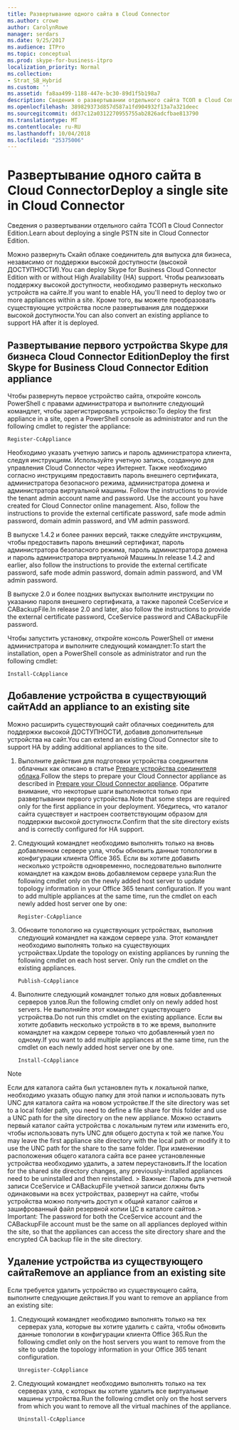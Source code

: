 ```yaml
---
title: Развертывание одного сайта в Cloud Connector
ms.author: crowe
author: CarolynRowe
manager: serdars
ms.date: 9/25/2017
ms.audience: ITPro
ms.topic: conceptual
ms.prod: skype-for-business-itpro
localization_priority: Normal
ms.collection:
- Strat_SB_Hybrid
ms.custom: ''
ms.assetid: fa8aa499-1188-447e-bc30-89d1f5b198a7
description: Сведения о развертывании отдельного сайта ТСОП в Cloud Connector Edition.
ms.openlocfilehash: 389829373d857d587a1fd904932f13a7a321deec
ms.sourcegitcommit: dd37c12a0312270955755ab2826adcfbae813790
ms.translationtype: MT
ms.contentlocale: ru-RU
ms.lasthandoff: 10/04/2018
ms.locfileid: "25375006"
---
```

# <a name="deploy-a-single-site-in-cloud-connector"></a><span data-ttu-id="47a05-103">Развертывание одного сайта в Cloud Connector</span><span class="sxs-lookup"><span data-stu-id="47a05-103">Deploy a single site in Cloud Connector</span></span>
 
<span data-ttu-id="47a05-104">Сведения о развертывании отдельного сайта ТСОП в Cloud Connector Edition.</span><span class="sxs-lookup"><span data-stu-id="47a05-104">Learn about deploying a single PSTN site in Cloud Connector Edition.</span></span>
  
<span data-ttu-id="47a05-105">Можно развернуть Скайп облаке соединитель для выпуска для бизнеса, независимо от поддержки высокой доступности (высокой ДОСТУПНОСТИ).</span><span class="sxs-lookup"><span data-stu-id="47a05-105">You can deploy Skype for Business Cloud Connector Edition with or without High Availability (HA) support.</span></span> <span data-ttu-id="47a05-106">Чтобы реализовать поддержку высокой доступности, необходимо развернуть несколько устройств на сайте.</span><span class="sxs-lookup"><span data-stu-id="47a05-106">If you want to enable HA, you'll need to deploy two or more appliances within a site.</span></span> <span data-ttu-id="47a05-107">Кроме того, вы можете преобразовать существующие устройства после развертывания для поддержки высокой доступности.</span><span class="sxs-lookup"><span data-stu-id="47a05-107">You can also convert an existing appliance to support HA after it is deployed.</span></span>
  
## <a name="deploy-the-first-skype-for-business-cloud-connector-edition-appliance"></a><span data-ttu-id="47a05-108">Развертывание первого устройства Skype для бизнеса Cloud Connector Edition</span><span class="sxs-lookup"><span data-stu-id="47a05-108">Deploy the first Skype for Business Cloud Connector Edition appliance</span></span>

<span data-ttu-id="47a05-109">Чтобы развернуть первое устройство сайта, откройте консоль PowerShell с правами администратора и выполните следующий командлет, чтобы зарегистрировать устройство:</span><span class="sxs-lookup"><span data-stu-id="47a05-109">To deploy the first appliance in a site, open a PowerShell console as administrator and run the following cmdlet to register the appliance:</span></span>
  
```
Register-CcAppliance
```

<span data-ttu-id="47a05-p102">Необходимо указать учетную запись и пароль администратора клиента, следуя инструкциям. Используйте учетную запись, созданную для управления Cloud Connector через Интернет. Также необходимо согласно инструкциям предоставить пароль внешнего сертификата, администратора безопасного режима, администратора домена и администратора виртуальной машины. </span><span class="sxs-lookup"><span data-stu-id="47a05-p102">Follow the instructions to provide the tenant admin account name and password. Use the account you have created for Cloud Connector online management. Also, follow the instructions to provide the external certificate password, safe mode admin password, domain admin password, and VM admin password.</span></span> 
  
<span data-ttu-id="47a05-113">В выпуске 1.4.2 и более ранних версий, также следуйте инструкциям, чтобы предоставить пароль внешний сертификат, пароль администратора безопасного режима, пароль администратора домена и пароль администратора виртуальной Машины.</span><span class="sxs-lookup"><span data-stu-id="47a05-113">In release 1.4.2 and earlier, also follow the instructions to provide the external certificate password, safe mode admin password, domain admin password, and VM admin password.</span></span> 
  
<span data-ttu-id="47a05-114">В выпуске 2.0 и более поздних выпусках выполните инструкции по указанию пароля внешнего сертификата, а также паролей CceService и CABackupFile.</span><span class="sxs-lookup"><span data-stu-id="47a05-114">In release 2.0 and later, also follow the instructions to provide the external certificate password, CceService password and CABackupFile password.</span></span>
  
<span data-ttu-id="47a05-115">Чтобы запустить установку, откройте консоль PowerShell от имени администратора и выполните следующий командлет:</span><span class="sxs-lookup"><span data-stu-id="47a05-115">To start the installation, open a PowerShell console as administrator and run the following cmdlet:</span></span>
  
```
Install-CcAppliance
```

## <a name="add-an-appliance-to-an-existing-site"></a><span data-ttu-id="47a05-116">Добавление устройства в существующий сайт</span><span class="sxs-lookup"><span data-stu-id="47a05-116">Add an appliance to an existing site</span></span>

<span data-ttu-id="47a05-117">Можно расширить существующий сайт облачных соединитель для поддержки высокой ДОСТУПНОСТИ, добавив дополнительные устройства на сайт.</span><span class="sxs-lookup"><span data-stu-id="47a05-117">You can extend an existing Cloud Connector site to support HA by adding additional appliances to the site.</span></span> 
  
1. <span data-ttu-id="47a05-118">Выполните действия для подготовки устройства соединителя облачных как описано в статье [Prepare устройства соединителя облака](prepare-your-cloud-connector-appliance.md).</span><span class="sxs-lookup"><span data-stu-id="47a05-118">Follow the steps to prepare your Cloud Connector appliance as described in [Prepare your Cloud Connector appliance](prepare-your-cloud-connector-appliance.md).</span></span> <span data-ttu-id="47a05-119">Обратите внимание, что некоторые шаги выполняются только при развертывании первого устройства.</span><span class="sxs-lookup"><span data-stu-id="47a05-119">Note that some steps are required only for the first appliance in your deployment.</span></span> <span data-ttu-id="47a05-120">Убедитесь, что каталог сайта существует и настроен соответствующим образом для поддержки высокой доступности.</span><span class="sxs-lookup"><span data-stu-id="47a05-120">Confirm that the site directory exists and is correctly configured for HA support.</span></span>
    
2. <span data-ttu-id="47a05-p104">Следующий командлет необходимо выполнять только на вновь добавленном сервере узла, чтобы обновить данные топологии в конфигурации клиента Office 365. Если вы хотите добавить несколько устройств одновременно, последовательно выполните командлет на каждом вновь добавляемом сервере узла:</span><span class="sxs-lookup"><span data-stu-id="47a05-p104">Run the following cmdlet only on the newly added host server to update topology information in your Office 365 tenant configuration. If you want to add multiple appliances at the same time, run the cmdlet on each newly added host server one by one:</span></span>
    
   ```
   Register-CcAppliance
   ```

3. <span data-ttu-id="47a05-p105">Обновите топологию на существующих устройствах, выполнив следующий командлет на каждом сервере узла. Этот командлет необходимо выполнять только на существующих устройствах.</span><span class="sxs-lookup"><span data-stu-id="47a05-p105">Update the topology on existing appliances by running the following cmdlet on each host server. Only run the cmdlet on the existing appliances.</span></span>
    
   ```
   Publish-CcAppliance
   ```

4. <span data-ttu-id="47a05-125">Выполните следующий командлет только для новых добавленных серверов узлов.</span><span class="sxs-lookup"><span data-stu-id="47a05-125">Run the following cmdlet only on newly added host servers.</span></span> <span data-ttu-id="47a05-126">Не выполняйте этот командлет существующего устройства.</span><span class="sxs-lookup"><span data-stu-id="47a05-126">Do not run this cmdlet on the existing appliance.</span></span> <span data-ttu-id="47a05-127">Если вы хотите добавить несколько устройств в то же время, выполните командлет на каждом сервере только что добавленный узел по одному.</span><span class="sxs-lookup"><span data-stu-id="47a05-127">If you want to add multiple appliances at the same time, run the cmdlet on each newly added host server one by one.</span></span>
    
   ```
   Install-CcAppliance
   ```

> [!NOTE]
> <span data-ttu-id="47a05-128">Если для каталога сайта был установлен путь к локальной папке, необходимо указать общую папку для этой папки и использовать путь UNC для каталога сайта на новом устройстве.</span><span class="sxs-lookup"><span data-stu-id="47a05-128">If the site directory was set to a local folder path, you need to define a file share for this folder and use a UNC path for the site directory on the new appliance.</span></span> <span data-ttu-id="47a05-129">Можно оставить первый каталог сайта устройства с локальным путем или изменить его, чтобы использовать путь UNC для общего доступа к той же папке.</span><span class="sxs-lookup"><span data-stu-id="47a05-129">You may leave the first appliance site directory with the local path or modify it to use the UNC path for the share to the same folder.</span></span> <span data-ttu-id="47a05-130">При изменении расположения общего каталога сайта все ранее установленные устройства необходимо удалить, а затем переустановить.</span><span class="sxs-lookup"><span data-stu-id="47a05-130">If the location for the shared site directory changes, any previously-installed appliances need to be uninstalled and then reinstalled.</span></span> <span data-ttu-id="47a05-131">> Важные: Пароль для учетной записи CceService и CABackupFile учетной записи должны быть одинаковыми на всех устройствах, развернут на сайте, чтобы устройства можно получить доступ к общий каталог сайтов и зашифрованный файл резервной копии ЦС в каталоге сайтов.</span><span class="sxs-lookup"><span data-stu-id="47a05-131">> Important: The password for both the CceService account and the CABackupFile account must be the same on all appliances deployed within the site, so that the appliances can access the site directory share and the encrypted CA backup file in the site directory.</span></span> 
  
## <a name="remove-an-appliance-from-an-existing-site"></a><span data-ttu-id="47a05-132">Удаление устройства из существующего сайта</span><span class="sxs-lookup"><span data-stu-id="47a05-132">Remove an appliance from an existing site</span></span>

<span data-ttu-id="47a05-133">Если требуется удалить устройство из существующего сайта, выполните следующие действия.</span><span class="sxs-lookup"><span data-stu-id="47a05-133">If you want to remove an appliance from an existing site:</span></span>
  
1. <span data-ttu-id="47a05-134">Следующий командлет необходимо выполнять только на тех серверах узла, которые вы хотите удалить с сайта, чтобы обновить данные топологии в конфигурации клиента Office 365.</span><span class="sxs-lookup"><span data-stu-id="47a05-134">Run the following cmdlet only on the host servers you want to remove from the site to update the topology information in your Office 365 tenant configuration.</span></span>
    
   ```
   Unregister-CcAppliance
   ```

2. <span data-ttu-id="47a05-135">Следующий командлет необходимо выполнять только на тех серверах узла, с которых вы хотите удалить все виртуальные машины устройства.</span><span class="sxs-lookup"><span data-stu-id="47a05-135">Run the following cmdlet only on the host servers from which you want to remove all the virtual machines of the appliance.</span></span>
    
   ```
   Uninstall-CcAppliance
   ```


